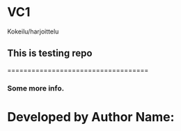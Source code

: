 # VC1
Kokeilu/harjoittelu

## This is testing repo
===================================
### Some more info.

# Developed by Author Name: 
